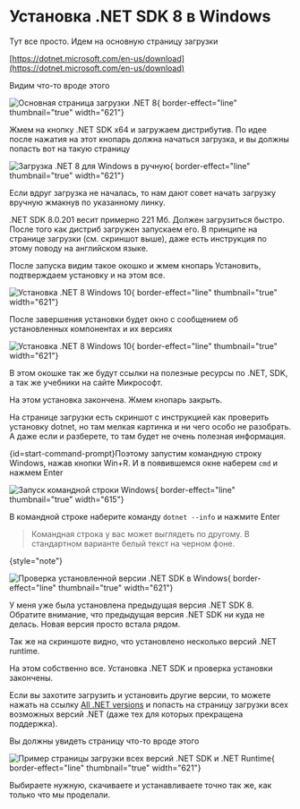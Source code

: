 # Установка .NET SDK 8 в Windows
Тут все просто. Идем на основную страницу загрузки 

[https://dotnet.microsoft.com/en-us/download](https://dotnet.microsoft.com/en-us/download)

Видим что-то вроде этого

![Основная страница загрузки .NET 8](donwloadDotNet8forWindows.png){ border-effect="line" thumbnail="true" width="621"}

Жмем на кнопку .NET SDK x64 и загружаем дистрибутив. По идее после нажатия на этот кнопарь должна начаться загрузка, и вы
должны попасть вот на такую страницу

![Загрузка .NET 8 для Windows в ручную](donwloadDotNet8forWindows02.png){ border-effect="line" thumbnail="true" width="621"}

Если вдруг загрузка не началась, то нам дают совет начать загрузку вручную жмакнув по указанному линку.

.NET SDK 8.0.201 весит примерно 221 Мб. Должен загрузиться быстро. После того как дистриб загружен запускаем его.
В принципе на странице загрузки (см. скриншот выше), даже есть инструкция по этому поводу на английском языке.

После запуска видим такое окошко и жмем кнопарь Установить, подтверждаем установку и на этом все. 

![Установка .NET 8  Windows 10](installDotNet8forWindows01.png){ border-effect="line" thumbnail="true" width="621"}

После завершения установки будет окно с сообщением об установленных компонентах и их версиях

![Установка .NET 8  Windows 10](installDotNet8forWindows02.png){ border-effect="line" thumbnail="true" width="621"}

В этом окошке так же будут ссылки на полезные ресурсы по .NET, SDK, а так же учебники на сайте Микрософт.

На этом установка закончена. Жмем кнопарь закрыть.

На странице загрузки есть скриншот с инструкцией как проверить установку dotnet, но там мелкая картинка и ни чего особо не разобрать.
А даже если и разберете, то там будет не очень полезная информация.

{id=start-command-prompt}Поэтому запустим командную строку Windows, нажав кнопки <shortcut>Win+R</shortcut>. И в появившемся окне наберем `cmd` и нажмем Enter 

![Запуск командной строки Windows](winr.png){ border-effect="line" thumbnail="true" width="615"}

В командной строке наберите команду `dotnet --info` и нажмите Enter

>Командная строка у вас может выглядеть по другому. В стандартном варианте белый текст на черном фоне.
>
{style="note"}

![Проверка установленной версии .NET SDK в Windows](dotnetSDKinstallCheck.png){ border-effect="line" thumbnail="true" width="621"}

У меня уже была установлена предыдущая версия .NET SDK 8. Обратите внимание, что предыдущая версия .NET SDK ни куда не делась.
Новая версия просто встала рядом.

Так же на скриншоте видно, что установлено несколько версий .NET runtime.

На этом собственно все. Установка .NET SDK и проверка установки закончены.

Если вы захотите загрузить и установить другие версии, то можете нажать на ссылку [All .NET versions](https://dotnet.microsoft.com/en-us/download/dotnet)
и попасть на страницу загрузки всех возможных версий .NET (даже тех для которых прекращена поддержка).

Вы должны увидеть страницу что-то вроде этого

![Пример страницы загрузки всех версий .NET SDK и .NET Runtime](dotnetSDKandRuntimeExample02.png){ border-effect="line" thumbnail="true" width="621"}

Выбираете нужную, скачиваете и устанавливаете точно так же, как только что мы проделали.

